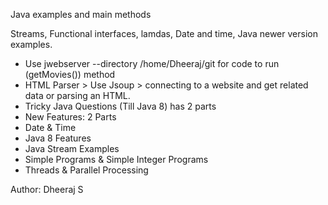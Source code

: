 Java examples and main methods

Streams, Functional interfaces, lamdas, Date and time, Java newer version examples. 

* Use jwebserver --directory /home/Dheeraj/git for code to run (getMovies()) method
* HTML Parser > Use Jsoup > connecting to a website and get related data or parsing an HTML.
* Tricky Java Questions (Till Java 8) has 2 parts
* New Features: 2 Parts
* Date & Time
* Java 8 Features
* Java Stream Examples
* Simple Programs & Simple Integer Programs
* Threads & Parallel Processing

Author: Dheeraj S
